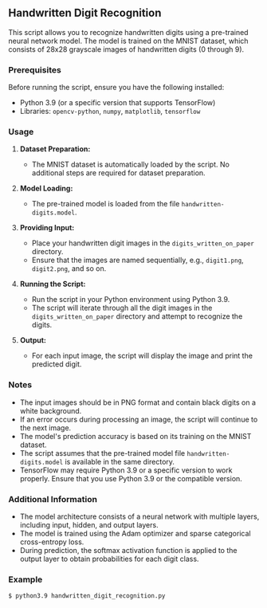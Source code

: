 ## Handwritten Digit Recognition

This script allows you to recognize handwritten digits using a pre-trained neural network model. The model is trained on the MNIST dataset, which consists of 28x28 grayscale images of handwritten digits (0 through 9).

### Prerequisites

Before running the script, ensure you have the following installed:

- Python 3.9 (or a specific version that supports TensorFlow)
- Libraries: `opencv-python`, `numpy`, `matplotlib`, `tensorflow`

### Usage

1. **Dataset Preparation:**
   - The MNIST dataset is automatically loaded by the script. No additional steps are required for dataset preparation.

2. **Model Loading:**
   - The pre-trained model is loaded from the file `handwritten-digits.model`.

3. **Providing Input:**
   - Place your handwritten digit images in the `digits_written_on_paper` directory.
   - Ensure that the images are named sequentially, e.g., `digit1.png`, `digit2.png`, and so on.

4. **Running the Script:**
   - Run the script in your Python environment using Python 3.9.
   - The script will iterate through all the digit images in the `digits_written_on_paper` directory and attempt to recognize the digits.

5. **Output:**
   - For each input image, the script will display the image and print the predicted digit.

### Notes

- The input images should be in PNG format and contain black digits on a white background.
- If an error occurs during processing an image, the script will continue to the next image.
- The model's prediction accuracy is based on its training on the MNIST dataset.
- The script assumes that the pre-trained model file `handwritten-digits.model` is available in the same directory.
- TensorFlow may require Python 3.9 or a specific version to work properly. Ensure that you use Python 3.9 or the compatible version.

### Additional Information

- The model architecture consists of a neural network with multiple layers, including input, hidden, and output layers.
- The model is trained using the Adam optimizer and sparse categorical cross-entropy loss.
- During prediction, the softmax activation function is applied to the output layer to obtain probabilities for each digit class.

### Example

```bash
$ python3.9 handwritten_digit_recognition.py